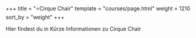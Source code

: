 +++
title = ":star:Cirque Chair"
template = "courses/page.html"
weight = 1210
sort_by = "weight"
+++

Hier findest du in Kürze Informationen zu Cirque Chair
